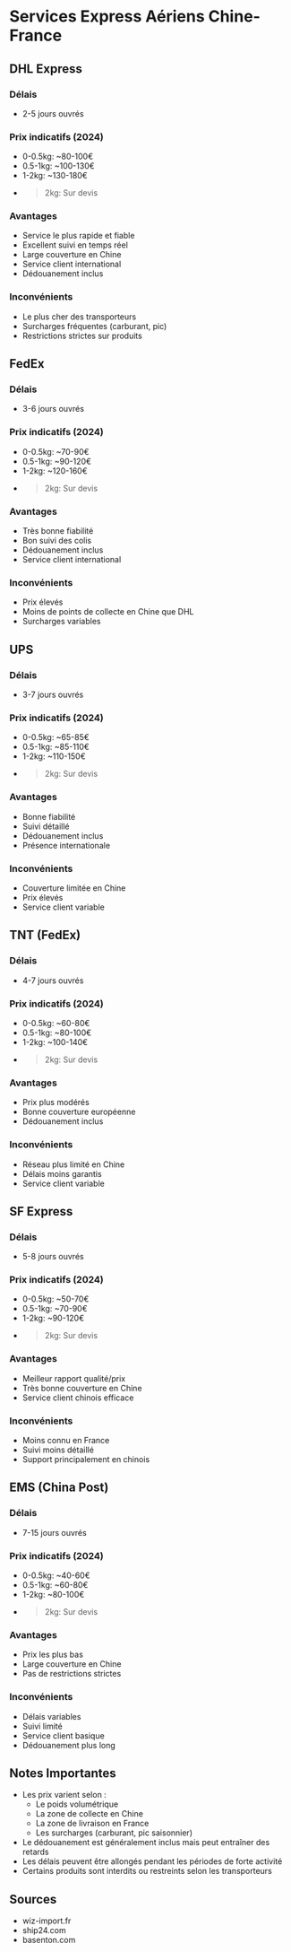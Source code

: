# Services Express Aériens Chine-France

## DHL Express
### Délais
- 2-5 jours ouvrés

### Prix indicatifs (2024)
- 0-0.5kg: ~80-100€
- 0.5-1kg: ~100-130€ 
- 1-2kg: ~130-180€
- >2kg: Sur devis

### Avantages
- Service le plus rapide et fiable
- Excellent suivi en temps réel
- Large couverture en Chine
- Service client international
- Dédouanement inclus

### Inconvénients  
- Le plus cher des transporteurs
- Surcharges fréquentes (carburant, pic)
- Restrictions strictes sur produits

## FedEx
### Délais
- 3-6 jours ouvrés

### Prix indicatifs (2024)
- 0-0.5kg: ~70-90€
- 0.5-1kg: ~90-120€
- 1-2kg: ~120-160€
- >2kg: Sur devis

### Avantages
- Très bonne fiabilité
- Bon suivi des colis
- Dédouanement inclus
- Service client international

### Inconvénients
- Prix élevés
- Moins de points de collecte en Chine que DHL
- Surcharges variables

## UPS
### Délais
- 3-7 jours ouvrés

### Prix indicatifs (2024)
- 0-0.5kg: ~65-85€
- 0.5-1kg: ~85-110€
- 1-2kg: ~110-150€
- >2kg: Sur devis

### Avantages
- Bonne fiabilité
- Suivi détaillé
- Dédouanement inclus
- Présence internationale

### Inconvénients
- Couverture limitée en Chine
- Prix élevés
- Service client variable

## TNT (FedEx)
### Délais
- 4-7 jours ouvrés

### Prix indicatifs (2024)
- 0-0.5kg: ~60-80€
- 0.5-1kg: ~80-100€
- 1-2kg: ~100-140€
- >2kg: Sur devis

### Avantages
- Prix plus modérés
- Bonne couverture européenne
- Dédouanement inclus

### Inconvénients
- Réseau plus limité en Chine
- Délais moins garantis
- Service client variable

## SF Express
### Délais
- 5-8 jours ouvrés

### Prix indicatifs (2024)
- 0-0.5kg: ~50-70€
- 0.5-1kg: ~70-90€
- 1-2kg: ~90-120€
- >2kg: Sur devis

### Avantages
- Meilleur rapport qualité/prix
- Très bonne couverture en Chine
- Service client chinois efficace

### Inconvénients
- Moins connu en France
- Suivi moins détaillé
- Support principalement en chinois

## EMS (China Post)
### Délais
- 7-15 jours ouvrés

### Prix indicatifs (2024)
- 0-0.5kg: ~40-60€
- 0.5-1kg: ~60-80€
- 1-2kg: ~80-100€
- >2kg: Sur devis

### Avantages
- Prix les plus bas
- Large couverture en Chine
- Pas de restrictions strictes

### Inconvénients
- Délais variables
- Suivi limité
- Service client basique
- Dédouanement plus long

## Notes Importantes
- Les prix varient selon :
  * Le poids volumétrique
  * La zone de collecte en Chine
  * La zone de livraison en France
  * Les surcharges (carburant, pic saisonnier)
- Le dédouanement est généralement inclus mais peut entraîner des retards
- Les délais peuvent être allongés pendant les périodes de forte activité
- Certains produits sont interdits ou restreints selon les transporteurs

## Sources
- wiz-import.fr
- ship24.com
- basenton.com 